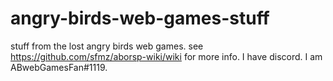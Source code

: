 # angry-birds-web-games-stuff
stuff from the lost angry birds web games. see https://github.com/sfmz/aborsp-wiki/wiki for more info.
I have discord. I am ABwebGamesFan#1119. 
